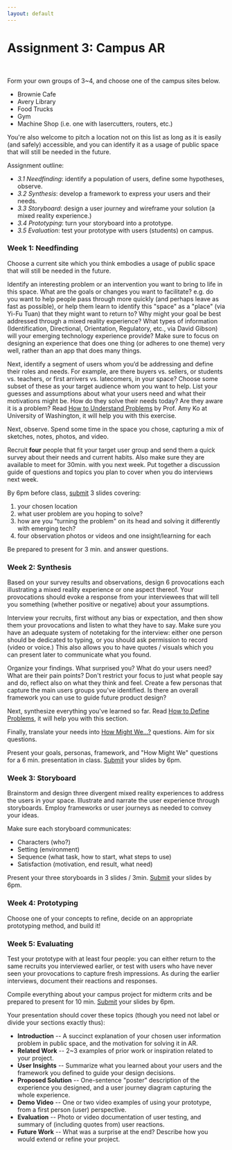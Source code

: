 ```yaml
---
layout: default
---
```


# Assignment 3: Campus AR
<br>

Form your own groups of 3~4, and choose one of the campus sites below.

-   Brownie Cafe
-   Avery Library
-   Food Trucks
-   Gym
-   Machine Shop (i.e. one with lasercutters, routers, etc.)

You're also welcome to pitch a location not on this list as long as it is easily (and safely) accessible, and you can identify it as a usage of public space that will still be needed in the future.

Assignment outline:
-   *3.1 Needfinding*: identify a population of users, define some hypotheses, observe.
-   *3.2 Synthesis*: develop a framework to express your users and their needs.
-   *3.3 Storyboard*: design a user journey and wireframe your solution (a mixed reality experience.)
-   *3.4 Prototyping*: turn your storyboard into a prototype.
-   *3.5 Evaluation*: test your prototype with users (students) on campus.

### Week 1: Needfinding

Choose a current site which you think embodies a usage of public space that will still be needed in the future.

Identify an interesting problem or an intervention you want to bring to life in this space. What are the goals or changes you want to facilitate? e.g. do you want to help people pass through more quickly (and perhaps leave as fast as possible),  or help them learn to identify this "space" as a "place" (via Yi-Fu Tuan) that they might want to return to? Why might your goal be best addressed through a mixed reality experience? What types of information (Identification, Directional, Orientation, Regulatory, etc., via David Gibson) will your emerging technology experience provide? Make sure to focus on designing an experience that does one thing (or adheres to one theme) very well, rather than an app that does many things.

Next, identify a segment of users whom you’d be addressing and define their roles and needs. For example, are there buyers vs. sellers, or students vs. teachers, or first arrivers vs. latecomers, in your space? Choose some subset of these as your target audience whom you want to help. List your guesses and assumptions about what your users need and what their motivations might be. How do they solve their needs today? Are they aware it is a problem? Read [How to Understand Problems](https://faculty.washington.edu/ajko/books/design-methods/how-to-understand-problems.html) by Prof. Amy Ko at University of Washington, it will help you with this exercise.

Next, observe. Spend some time in the space you chose, capturing a mix of sketches, notes, photos, and video.

Recruit **four** people that fit your target user group and send them a quick survey about their needs and current habits. Also make sure they are available to meet for 30min. with you next week. Put together a discussion guide of questions and topics you plan to cover when you do interviews next week.

By 6pm before class, [submit](https://forms.gle/29iuSrE17RSACpcB7) 3 slides covering:
1. your chosen location
2. what user problem are you hoping to solve?
3. how are you "turning the problem" on its head and solving it differently with emerging tech?
4. four observation photos or videos and one insight/learning for each

Be prepared to present for 3 min. and answer questions.

### Week 2: Synthesis

Based on your survey results and observations, design 6 provocations each illustrating a mixed reality experience or one aspect thereof. Your provocations should evoke a response from your interviewees that will tell you something (whether positive or negative) about your assumptions.

Interview your recruits, first without any bias or expectation, and then show them your provocations and listen to what they have to say. Make sure you have an adequate system of notetaking for the interview: either one person should be dedicated to typing, or you should ask permission to record (video or voice.) This also allows you to have quotes / visuals which you can present later to communicate what you found.

Organize your findings. What surprised you? What do your users need? What are their pain points? Don't restrict your focus to just what people say and do, reflect also on what they think and feel. Create a few personas that capture the main users groups you've identified. Is there an overall framework you can use to guide future product design?

Next, synthesize everything you've learned so far. Read [How to Define Problems](https://faculty.washington.edu/ajko/books/design-methods/how-to-define-problems.html), it will help you with this section.

Finally, translate your needs into [How Might We...?](https://dschool.stanford.edu/resources/how-might-we-questions) questions. Aim for six questions.

Present your goals, personas, framework, and "How Might We" questions for a 6 min. presentation in class. [Submit](https://forms.gle/29iuSrE17RSACpcB7) your slides by 6pm.

### Week 3: Storyboard

Brainstorm and design three divergent mixed reality experiences to address the users in your space. Illustrate and narrate the user experience through storyboards. Employ frameworks or user journeys as needed to convey your ideas.

Make sure each storyboard communicates:
-   Characters (who?)
-   Setting (environment)
-   Sequence (what task, how to start, what steps to use)
-   Satisfaction (motivation, end result, what need)

Present your three storyboards in 3 slides / 3min. [Submit](https://forms.gle/29iuSrE17RSACpcB7) your slides by 6pm.

### Week 4: Prototyping

Choose one of your concepts to refine, decide on an appropriate prototyping method, and build it!

### Week 5: Evaluating

Test your prototype with at least four people: you can either return to the same recruits you interviewed earlier, or test with users who have never seen your provocations to capture fresh impressions. As during the earlier interviews, document their reactions and responses.

Compile everything about your campus project for midterm crits and be prepared to present for 10 min. [Submit](https://forms.gle/29iuSrE17RSACpcB7) your slides by 6pm.

Your presentation should cover these topics (though you need not label or divide your sections exactly thus):

- **Introduction** -- A succinct explanation of your chosen user information problem in public space, and the motivation for solving it in AR.
- **Related Work** -- 2~3 examples of prior work or inspiration related to your project.
- **User Insights** -- Summarize what you learned about your users and the framework you defined to guide your design decisions.
- **Proposed Solution** -- One-sentence "poster" description of the experience you designed, and a user journey diagram capturing the whole experience.
- **Demo Video** -- One or two video examples of using your prototype, from a first person (user) perspective.
- **Evaluation** -- Photo or video documentation of user testing, and summary of (including quotes from) user reactions.
- **Future Work** -- What was a surprise at the end? Describe how you would extend or refine your project.
